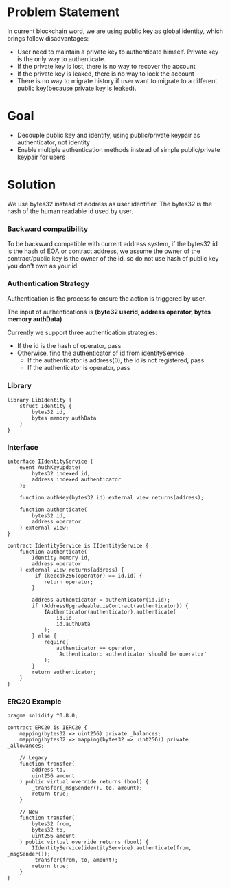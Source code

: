 # Problem Statement

In current blockchain word, we are using public key as global identity, which brings follow disadvantages:

- User need to maintain a private key to authenticate himself. Private key is the only way to authenticate.
- If the private key is lost, there is no way to recover the account
- If the private key is leaked, there is no way to lock the account
- There is no way to migrate history if user want to migrate to a different public key(because private key is leaked).


# Goal

 - Decouple public key and identity, using public/private keypair as authenticator, not identity
 - Enable multiple authentication methods instead of simple public/private keypair for users

 
# Solution

We use bytes32 instead of address as user identifier. The bytes32 is the hash of the human readable id used by user.

### Backward compatibility

To be backward compatible with current address system, if the bytes32 id is the hash of EOA or contract address, we assume the owner of the contract/public key is the owner of the id, so do not use hash of public key you don't own as your id.

### Authentication Strategy
Authentication is the process to ensure the action is triggered by user.

The input of authentications is __(byte32 userid, address operator, bytes memory authData)__

Currently we support three authentication strategies:

- If the id is the hash of operator, pass
- Otherwise, find the authenticator of id from identityService
  - If the authenticator is address(0), the id is not registered, pass
  - If the authenticator is operator, pass

### Library

```
library LibIdentity {
    struct Identity {
        bytes32 id,
        bytes memory authData
    }
}
```
  

### Interface

```
interface IIdentityService {
    event AuthKeyUpdate(
        bytes32 indexed id,
        address indexed authenticator
    );
    
    function authKey(bytes32 id) external view returns(address);
    
    function authenticate(
        bytes32 id,
        address operator
    ) external view;
}

contract IdentityService is IIdentityService {
 	function authenticate(
        Identity memory id,
        address operator
    ) external view returns(address) {
    	 if (keccak256(operator) == id.id) {
            return operator;
        }

        address authenticator = authenticator(id.id);
        if (AddressUpgradeable.isContract(authenticator)) {
            IAuthenticator(authenticator).authenticate(
                id.id,
                id.authData
            );
        } else {
            require(
                authenticator == operator,
                'Authenticator: authenticator should be operator'
            );
        }
        return authenticator;
    }
}
```

### ERC20 Example

```
pragma solidity ^0.8.0;

contract ERC20 is IERC20 {
    mapping(bytes32 => uint256) private _balances;
    mapping(bytes32 => mapping(bytes32 => uint256)) private _allowances;
    
    // Legacy
    function transfer(
        address to,
        uint256 amount
    ) public virtual override returns (bool) {
        _transfer(_msgSender(), to, amount);
        return true;
    }

    // New
    function transfer(
        bytes32 from,
        bytes32 to,
        uint256 amount
    ) public virtual override returns (bool) {
        IIdentityService(identityService).authenticate(from, _msgSender());
        _transfer(from, to, amount);
        return true;
    }
}
```
